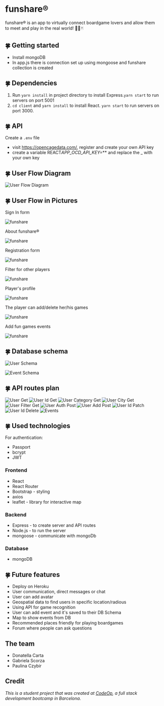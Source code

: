 # funshare®

funshare® is an app to virtually connect boardgame lovers and allow them to meet and play in the real world! 🎲🧩🃏

## 🍀 Getting started

- Install mongoDB
- In app.js there is connection set up using mongoose and funshare collection is created

## 🍀 Dependencies

1. Run `yarn install` in project directory to install Express.`yarn start` to run servers on port 5001
2. `cd client` and `yarn install` to install React. `yarn start` to run servers on port 3000.

## 🍀 API

Create a `.env` file

- visit https://opencagedata.com/, register and create your own API key
- create a variable REACT*APP_OCD_API_KEY=*\*\* and replace the \_ with your own key

## 🍀 User Flow Diagram

![User Flow Diagram](userFlowFunshare.png)

## 🍀 User Flow in Pictures

Sign In form

![funshare ](images/funshare_home1.png)

About funshare®

![funshare ](images/funshare_about.png)

Registration form

![funshare ](images/funshare_register.png)

Filter for other players

![funshare ](images/funshare_dashboard.png)

Player's profile

![funshare ](images/funshare_profile.png)

The player can add/delete her/his games

![funshare ](images/funshare_mygames.png)

Add fun games events

![funshare ](images/funshare_createevent.png)

## 🍀 Database schema

![User Schema](UserSchema.png)

![Event Schema](EventSchema.png)

## 🍀 API routes plan

![User Get](usersGet.png)
![User Id Get](usersIdGet.png)
![User Category Get](usersCategoryGet.png)
![User City Get](usersCityGet.png)
![User Filter Get](usersFilterGet.png)
![User Auth Post](usersAuthPost.png)
![User Add Post](usersAddPost.png)
![User Id Patch](usersIdPatch.png)
![User Id Delete](usersIdDelete.png)
![Events](events.png)

## 🍀 Used technologies

For authentication:

- Passport
- bcrypt
- JWT

### Frontend

- React
- React Router
- Bootstrap - styling
- axios
- leaflet - library for interactive map

### Backend

- Express - to create server and API routes
- Node.js - to run the server
- mongoose - communicate with mongoDb

### Database

- mongoDB

## 🍀 Future features

- Deploy on Heroku
- User communication, direct messages or chat
- User can add avatar
- Geospatial data to find users in specific location/radious
- Using API for game recognition
- User can add event and it's saved to their DB Schema
- Map to show events from DB
- Recommended places friendly for playing boardgames
- Forum where people can ask questions

## The team

- Donatella Carta
- Gabriela Scorza
- Paulina Czybir

## Credit

_This is a student project that was created at [CodeOp](http://CodeOp.tech), a full stack development bootcamp in Barcelona._

